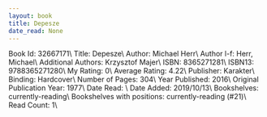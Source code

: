 ```yaml
---
layout: book
title: Depesze
date_read: None
---
```


Book Id: 32667171\ 
Title: Depesze\ 
Author: Michael Herr\ 
Author l-f: Herr, Michael\ 
Additional Authors: Krzysztof Majer\ 
ISBN: 8365271281\ 
ISBN13: 9788365271280\ 
My Rating: 0\ 
Average Rating: 4.22\ 
Publisher: Karakter\ 
Binding: Hardcover\ 
Number of Pages: 304\ 
Year Published: 2016\ 
Original Publication Year: 1977\ 
Date Read: \ 
Date Added: 2019/10/13\ 
Bookshelves: currently-reading\ 
Bookshelves with positions: currently-reading (#21)\ 
Read Count: 1\ 

